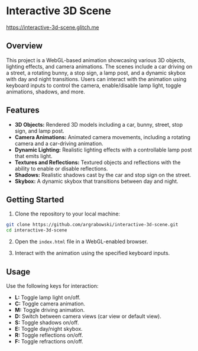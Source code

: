 # Interactive 3D Scene

https://interactive-3d-scene.glitch.me

## Overview

This project is a WebGL-based animation showcasing various 3D objects, lighting effects, and camera animations. The scenes include a car driving on a street, a rotating bunny, a stop sign, a lamp post, and a dynamic skybox with day and night transitions. Users can interact with the animation using keyboard inputs to control the camera, enable/disable lamp light, toggle animations, shadows, and more.

## Features

- **3D Objects:** Rendered 3D models including a car, bunny, street, stop sign, and lamp post.
- **Camera Animations:** Animated camera movements, including a rotating camera and a car-driving animation.
- **Dynamic Lighting:** Realistic lighting effects with a controllable lamp post that emits light.
- **Textures and Reflections:** Textured objects and reflections with the ability to enable or disable reflections.
- **Shadows:** Realistic shadows cast by the car and stop sign on the street.
- **Skybox:** A dynamic skybox that transitions between day and night.

## Getting Started

1. Clone the repository to your local machine:

```bash
git clone https://github.com/argrabowski/interactive-3d-scene.git
cd interactive-3d-scene
```

2. Open the `index.html` file in a WebGL-enabled browser.

3. Interact with the animation using the specified keyboard inputs.

## Usage

Use the following keys for interaction:
- **L:** Toggle lamp light on/off.
- **C:** Toggle camera animation.
- **M:** Toggle driving animation.
- **D:** Switch between camera views (car view or default view).
- **S:** Toggle shadows on/off.
- **E:** Toggle day/night skybox.
- **R:** Toggle reflections on/off.
- **F:** Toggle refractions on/off.
